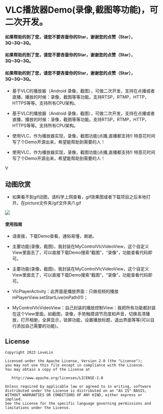 # VLC播放器Demo(录像,截图等功能)，可二次开发。

####    如果帮助的到了您，请您不要吝啬你的Star，谢谢您的点赞（Star），3Q~3Q~3Q。

####    如果帮助的到了您，请您不要吝啬你的Star，谢谢您的点赞（Star），3Q~3Q~3Q。

####    如果帮助的到了您，请您不要吝啬你的Star，谢谢您的点赞（Star），3Q~3Q~3Q。


* 基于VLC的播放器（Android 录像，截图），可做二次开发，支持在点播或者直播，播放的时候：录像，截图等等功能。支持RTSP，RTMP，HTTP，HTTPS等等。支持所有CPU架构。

* 基于VLC的播放器（Android 录像，截图），可做二次开发，支持在点播或者直播，播放的时候：录像，截图等等功能。支持RTSP，RTMP，HTTP，HTTPS等等。支持所有CPU架构。

* 使用VLC，作为播放器实现，录像，截图功能(点播,直播都支持!) 特意花时间写了个Demo开源出来，希望能帮助到需要的人！

* 使用VLC，作为播放器实现，录像，截图功能(点播,直播都支持!) 特意花时间写了个Demo开源出来，希望能帮助到需要的人！




V


## 动图欣赏

* 如果看不到gif动图，请科学上网查看，gif效果图或者下载项目之后本地打开。在picture文件夹/gif文件夹/1.gif




![](picture/gif/1.gif) 





#### 使用指南

 * 请直接，下载Demo查看，通俗易懂，谢谢。
 
 * 主要功能(录像，截图)，我封装在MyControlVlcVideoView，这个自定义View里面去了，可以直接下载Demo搜索“截图”，“录像”，功能查看代码即可。
 
 * 主要功能(录像，截图)，我封装在MyControlVlcVideoView，这个自定义View里面去了，可以直接下载Demo搜索“截图”，“录像”，功能查看代码即可。
 
 * VlcPlayerActivity：此界面是播放界面：只做视频的播放   mPlayerView.setStartLive(mPath01)；   
 
 * MyControlVlcVideoView：自己封装的播放控制View：我把所有功能都封装在这个View里面。如截图，录像，手势触摸调节亮度和声音，切换高清播放，打开相册，全屏显示，锁屏功能，设置播放标题，退出界面等等(可以自行添加自己需要的功能)。     


## License

```text
Copyright 2023 LoveLin

Licensed under the Apache License, Version 2.0 (the "License");
you may not use this file except in compliance with the License.
You may obtain a copy of the License at

   http://www.apache.org/licenses/LICENSE-2.0

Unless required by applicable law or agreed to in writing, software
distributed under the License is distributed on an "AS IS" BASIS,
WITHOUT WARRANTIES OR CONDITIONS OF ANY KIND, either express or implied.
See the License for the specific language governing permissions and
limitations under the License.
```